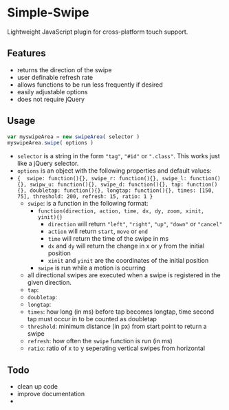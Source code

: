 # Simple-Swipe
Lightweight JavaScript plugin for cross-platform touch support.

## Features
 - returns the direction of the swipe
 - user definable refresh rate 
  - allows functions to be run less frequently if desired
 - easily adjustable options
 - does not require jQuery

## Usage

```JavaScript
var myswipeArea = new swipeArea( selector )
myswipeArea.swipe( options )
```  
 - `selector` is a string in the form `"tag"`, `"#id"` or `".class"`. This works just like a jQuery selector.
 - `options` is an object with the following properties and default values:
  - `{  swipe: function(){},
	swipe_r: function(){},
	swipe_l: function(){},
	swipw_u: function(){},
	swipe_d: function(){},
	tap: function(){},
	doubletap: function(){},
	longtap: function(){},
	times: [150, 75],
	threshold: 200,
	refresh: 15,
	ratio: 1
        }`
    - `swipe`: is a function in the following format:
        - `function(direction, action, time, dx, dy, zoom, xinit, yinit){}`
            - `direction` will return `"left"`, `"right"`, `"up"`, `"down"` or `"cancel"`
            - `action` will return `start`, `move` or `end`
            - `time` will return the time of the swipe in ms
            - `dx` and `dy` will return the change in x or y from the initial position
            - `xinit` and `yinit` are the coordinates of the initial position
        - `swipe` is run while a motion is ocurring
    - all directional swipes are executed when a swipe is registered in the given direction.
    - `tap`: 
    - `doubletap`:
    - `longtap`: 
    - `times`: how long (in ms) before tap becomes longtap, time second tap must occur in to be counted as doubletap
    - `threshold`: minimum distance (in px) from start point to return a swipe
    - `refresh`: how often the `swipe` function is run (in ms)
    - `ratio`: ratio of x to y seperating vertical swipes from horizontal


## Todo
 - clean up code
 - improve documentation
 - 
